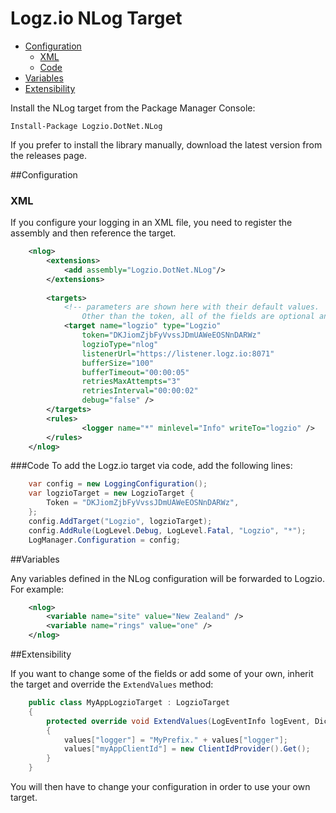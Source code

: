 # Logz.io NLog Target

- [Configuration](#configuration)
	- [XML](#xml)
	- [Code](#code)
- [Variables](#variables)
- [Extensibility](#extensibility)


Install the NLog target from the Package Manager Console:

    Install-Package Logzio.DotNet.NLog

If you prefer to install the library manually, download the latest version from the releases page.

##Configuration
### XML
If you configure your logging in an XML file, you need to register the assembly and then reference the target.

```xml
	<nlog>
		<extensions>
			<add assembly="Logzio.DotNet.NLog"/>
		</extensions>
		
		<targets>
			<!-- parameters are shown here with their default values. 
				Other than the token, all of the fields are optional and can be safely omitted. -->
			<target name="logzio" type="Logzio" 
				token="DKJiomZjbFyVvssJDmUAWeEOSNnDARWz" 
				logzioType="nlog"
				listenerUrl="https://listener.logz.io:8071"
				bufferSize="100"
				bufferTimeout="00:00:05"
				retriesMaxAttempts="3"
				retriesInterval="00:00:02"
				debug="false" />
		</targets>
		<rules>
				<logger name="*" minlevel="Info" writeTo="logzio" />
		</rules>
	</nlog>
```
###Code
To add the Logz.io target via code, add the following lines:

```C#			
	var config = new LoggingConfiguration();
	var logzioTarget = new LogzioTarget {
		Token = "DKJiomZjbFyVvssJDmUAWeEOSNnDARWz",
	};
	config.AddTarget("Logzio", logzioTarget);
	config.AddRule(LogLevel.Debug, LogLevel.Fatal, "Logzio", "*");
	LogManager.Configuration = config;
```

##Variables

Any variables defined in the NLog configuration will be forwarded to Logzio. For example:

```xml
	<nlog>
		<variable name="site" value="New Zealand" />
		<variable name="rings" value="one" />
	</nlog>
```

##Extensibility 

If you want to change some of the fields or add some of your own, inherit the target and override the `ExtendValues` method:

```C#
	public class MyAppLogzioTarget : LogzioTarget
	{
		protected override void ExtendValues(LogEventInfo logEvent, Dictionary<string, string> values)
		{
			values["logger"] = "MyPrefix." + values["logger"];
			values["myAppClientId"] = new ClientIdProvider().Get();
		}
	}
```

You will then have to change your configuration in order to use your own target.
